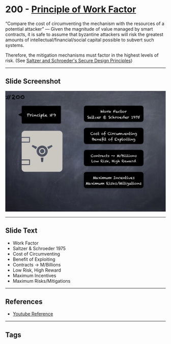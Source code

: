 # 200 - [Principle of Work Factor](Principle%20of%20Work%20Factor.md)
“Compare the cost of circumventing the mechanism with the resources of a potential attacker” — Given the magnitude of value managed by smart contracts, it is safe to assume that byzantine attackers will risk the greatest amounts of intellectual/financial/social capital possible to subvert such systems. 

Therefore, the mitigation mechanisms must factor in the highest levels of risk. (See [Saltzer and Schroeder's Secure Design Principles](https://en.wikipedia.org/wiki/Saltzer_and_Schroeder's_design_principles))
___
## Slide Screenshot
![0200.png](../../images/5.Pitfalls%20and%20Best%20Practices%20201/200.png)
___
## Slide Text
- Work Factor
- Saltzer & Schroeder 1975
- Cost of Circumventing
- Benefit of Exploiting
- Contracts -> M/Billions
- Low Risk, High Reward
- Maximum Incentives
- Maximum Risks/Mitigations
___
## References
- [Youtube Reference](https://youtu.be/QSsfkmcdbPw?t=1169)
___
## Tags